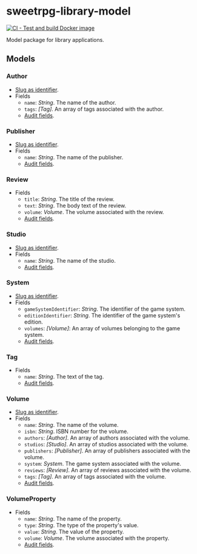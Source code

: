 # sweetrpg-library-model

[![CI - Test and build Docker image](https://github.com/sweetrpg/library-model/actions/workflows/python-tests.yml/badge.svg)](https://github.com/sweetrpg/library-model/actions/workflows/python-tests.yml)

Model package for library applications.

## Models

<a name="#author"></a>
### Author

* [Slug as identifier](https://github.com/sweetrpg/design/blob/master/README.md#slug).
* Fields
    * `name`: *String*. The name of the author.
    * `tags`: *[Tag]*. An array of tags associated with the author.
    * [Audit fields](https://github.com/sweetrpg/design/blob/master/README.md#audit).

<a name="#publisher"></a>
### Publisher

* [Slug as identifier](https://github.com/sweetrpg/design/blob/master/README.md#slug).
* Fields
    * `name`: *String*. The name of the publisher.
    * [Audit fields](https://github.com/sweetrpg/design/blob/master/README.md#audit).

<a name="#review"></a>
### Review

* Fields
    * `title`: *String*. The title of the review.
    * `text`: *String*. The body text of the review.
    * `volume`: *Volume*. The volume associated with the review.
    * [Audit fields](https://github.com/sweetrpg/design/blob/master/README.md#audit).

<a name="#studio"></a>
### Studio

* [Slug as identifier](https://github.com/sweetrpg/design/blob/master/README.md#slug).
* Fields
    * `name`: *String*. The name of the studio.
    * [Audit fields](https://github.com/sweetrpg/design/blob/master/README.md#audit).

<a name="#system"></a>
### System

* [Slug as identifier](https://github.com/sweetrpg/design/blob/master/README.md#slug).
* Fields
    * `gameSystemIdentifier`: *String*. The identifier of the game system.
    * `editionIdentifier`: *String*. The identifier of the game system's edition.
    * `volumes`: *[Volume]*: An array of volumes belonging to the game system.
    * [Audit fields](https://github.com/sweetrpg/design/blob/master/README.md#audit).

<a name="#tag"></a>
### Tag

* Fields
    * `name`: *String*. The text of the tag.
    * [Audit fields](https://github.com/sweetrpg/design/blob/master/README.md#audit).

<a name="#volume"></a>
### Volume

* [Slug as identifier](https://github.com/sweetrpg/design/blob/master/README.md#slug).
* Fields
    * `name`: *String*. The name of the volume.
    * `isbn`: *String*. ISBN number for the volume.
    * `authors`: *[Author]*. An array of authors associated with the volume.
    * `studios`: *[Studio]*. An array of studios associated with the volume.
    * `publishers`: *[Publisher]*. An array of publishers associated with the volume.
    * `system`: *System*. The game system associated with the volume.
    * `reviews`: *[Review]*. An array of reviews associated with the volume.
    * `tags`: *[Tag]*. An array of tags associated with the volume.
    * [Audit fields](https://github.com/sweetrpg/design/blob/master/README.md#audit).

<a name="#volumeproperty"></a>
### VolumeProperty

* Fields
    * `name`: *String*. The name of the property.
    * `type`: *String*. The type of the property's value.
    * `value`: *String*. The value of the property.
    * `volume`: *Volume*. The volume associated with the property.
    * [Audit fields](https://github.com/sweetrpg/design/blob/master/README.md#audit).
